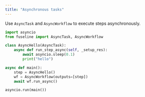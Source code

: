 ```yaml
---
title: "Asynchronous tasks"
---
```


Use `AsyncTask` and `AsyncWorkflow` to execute steps asynchronously.


```python
import asyncio
from fuseline import AsyncTask, AsyncWorkflow

class AsyncHello(AsyncTask):
    async def run_step_async(self, _setup_res):
        await asyncio.sleep(0.1)
        print("hello")

async def main():
    step = AsyncHello()
    wf = AsyncWorkflow(outputs=[step])
    await wf.run_async()

asyncio.run(main())
```


